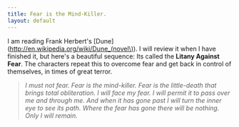 ```yaml
---
title: Fear is the Mind-Killer.
layout: default
---
```



I am reading Frank Herbert's [Dune](http://en.wikipedia.org/wiki/Dune_(novel\)). I will review it when I have finished it, but here's a beautiful sequence: Its called the **Litany Against Fear**. The characters repeat this to overcome fear and get back in control of themselves, in times of great terror. 

> *I must not fear.
> Fear is the mind-killer.
> Fear is the little-death that brings total obliteration.
> I will face my fear.
> I will permit it to pass over me and through me.
> And when it has gone past I will turn the inner eye to see its path.
> Where the fear has gone there will be nothing.
> Only I will remain.* 


